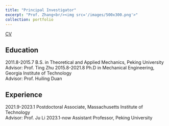 ```yaml
---
title: "Principal Investigator"
excerpt: "Prof. Zhang<br/><img src='/images/500x300.png'>"
collection: portfolio
---
```

<a href="/cv/">CV</a>

## Education
2011.8-2015.7 B.S. in Theoretical and Applied Mechanics, Peking University
<br>Advisor: Prof. Ting Zhu
2015.8-2021.8 Ph.D in Mechanical Engineering, Georgia Institute of Technology
<br>Advisor: Prof. Huiling Duan

## Experience
2021.9-2023.1 Postdoctoral Associate, Massachusetts Institute of Technology
<br>Advisor: Prof. Ju Li
2023.1-now    Assistant Professor, Peking University